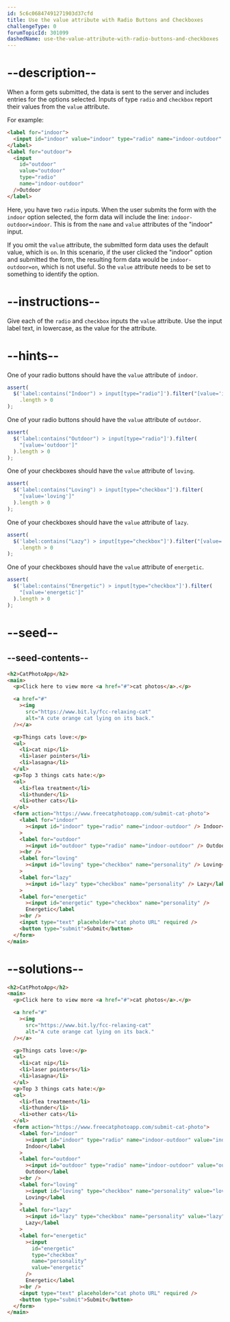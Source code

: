```yaml
---
id: 5c6c06847491271903d37cfd
title: Use the value attribute with Radio Buttons and Checkboxes
challengeType: 0
forumTopicId: 301099
dashedName: use-the-value-attribute-with-radio-buttons-and-checkboxes
---
```


# --description--

When a form gets submitted, the data is sent to the server and includes entries for the options selected. Inputs of type `radio` and `checkbox` report their values from the `value` attribute.

For example:

```html
<label for="indoor">
  <input id="indoor" value="indoor" type="radio" name="indoor-outdoor" />Indoor
</label>
<label for="outdoor">
  <input
    id="outdoor"
    value="outdoor"
    type="radio"
    name="indoor-outdoor"
  />Outdoor
</label>
```

Here, you have two `radio` inputs. When the user submits the form with the `indoor` option selected, the form data will include the line: `indoor-outdoor=indoor`. This is from the `name` and `value` attributes of the "indoor" input.

If you omit the `value` attribute, the submitted form data uses the default value, which is `on`. In this scenario, if the user clicked the "indoor" option and submitted the form, the resulting form data would be `indoor-outdoor=on`, which is not useful. So the `value` attribute needs to be set to something to identify the option.

# --instructions--

Give each of the `radio` and `checkbox` inputs the `value` attribute. Use the input label text, in lowercase, as the value for the attribute.

# --hints--

One of your radio buttons should have the `value` attribute of `indoor`.

```js
assert(
  $('label:contains("Indoor") > input[type="radio"]').filter("[value='indoor']")
    .length > 0
);
```

One of your radio buttons should have the `value` attribute of `outdoor`.

```js
assert(
  $('label:contains("Outdoor") > input[type="radio"]').filter(
    "[value='outdoor']"
  ).length > 0
);
```

One of your checkboxes should have the `value` attribute of `loving`.

```js
assert(
  $('label:contains("Loving") > input[type="checkbox"]').filter(
    "[value='loving']"
  ).length > 0
);
```

One of your checkboxes should have the `value` attribute of `lazy`.

```js
assert(
  $('label:contains("Lazy") > input[type="checkbox"]').filter("[value='lazy']")
    .length > 0
);
```

One of your checkboxes should have the `value` attribute of `energetic`.

```js
assert(
  $('label:contains("Energetic") > input[type="checkbox"]').filter(
    "[value='energetic']"
  ).length > 0
);
```

# --seed--

## --seed-contents--

```html
<h2>CatPhotoApp</h2>
<main>
  <p>Click here to view more <a href="#">cat photos</a>.</p>

  <a href="#"
    ><img
      src="https://www.bit.ly/fcc-relaxing-cat"
      alt="A cute orange cat lying on its back."
  /></a>

  <p>Things cats love:</p>
  <ul>
    <li>cat nip</li>
    <li>laser pointers</li>
    <li>lasagna</li>
  </ul>
  <p>Top 3 things cats hate:</p>
  <ol>
    <li>flea treatment</li>
    <li>thunder</li>
    <li>other cats</li>
  </ol>
  <form action="https://www.freecatphotoapp.com/submit-cat-photo">
    <label for="indoor"
      ><input id="indoor" type="radio" name="indoor-outdoor" /> Indoor</label
    >
    <label for="outdoor"
      ><input id="outdoor" type="radio" name="indoor-outdoor" /> Outdoor</label
    ><br />
    <label for="loving"
      ><input id="loving" type="checkbox" name="personality" /> Loving</label
    >
    <label for="lazy"
      ><input id="lazy" type="checkbox" name="personality" /> Lazy</label
    >
    <label for="energetic"
      ><input id="energetic" type="checkbox" name="personality" />
      Energetic</label
    ><br />
    <input type="text" placeholder="cat photo URL" required />
    <button type="submit">Submit</button>
  </form>
</main>
```

# --solutions--

```html
<h2>CatPhotoApp</h2>
<main>
  <p>Click here to view more <a href="#">cat photos</a>.</p>

  <a href="#"
    ><img
      src="https://www.bit.ly/fcc-relaxing-cat"
      alt="A cute orange cat lying on its back."
  /></a>

  <p>Things cats love:</p>
  <ul>
    <li>cat nip</li>
    <li>laser pointers</li>
    <li>lasagna</li>
  </ul>
  <p>Top 3 things cats hate:</p>
  <ol>
    <li>flea treatment</li>
    <li>thunder</li>
    <li>other cats</li>
  </ol>
  <form action="https://www.freecatphotoapp.com/submit-cat-photo">
    <label for="indoor"
      ><input id="indoor" type="radio" name="indoor-outdoor" value="indoor" />
      Indoor</label
    >
    <label for="outdoor"
      ><input id="outdoor" type="radio" name="indoor-outdoor" value="outdoor" />
      Outdoor</label
    ><br />
    <label for="loving"
      ><input id="loving" type="checkbox" name="personality" value="loving" />
      Loving</label
    >
    <label for="lazy"
      ><input id="lazy" type="checkbox" name="personality" value="lazy" />
      Lazy</label
    >
    <label for="energetic"
      ><input
        id="energetic"
        type="checkbox"
        name="personality"
        value="energetic"
      />
      Energetic</label
    ><br />
    <input type="text" placeholder="cat photo URL" required />
    <button type="submit">Submit</button>
  </form>
</main>
```
